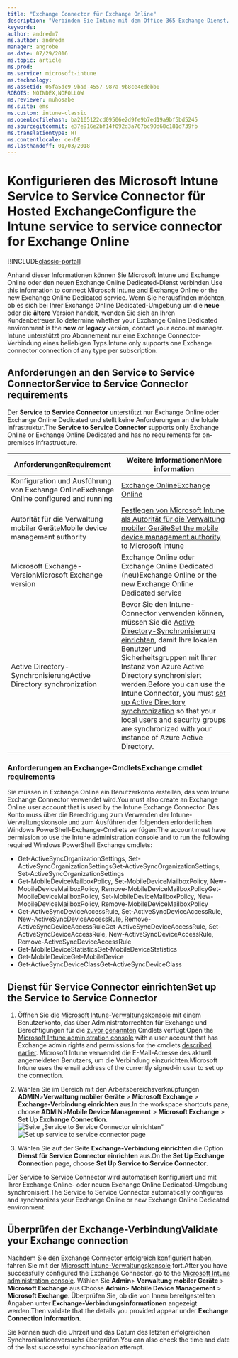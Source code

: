 ```yaml
---
title: "Exchange Connector für Exchange Online"
description: "Verbinden Sie Intune mit dem Office 365-Exchange-Dienst, um die Verwaltung mobiler Geräte (Mobile Device Management, MDM) mit Exchange ActiveSync zu unterstützen."
keywords: 
author: andredm7
ms.author: andredm
manager: angrobe
ms.date: 07/29/2016
ms.topic: article
ms.prod: 
ms.service: microsoft-intune
ms.technology: 
ms.assetid: 05fa5dc9-9bad-4557-987a-9b8ce4edebb0
ROBOTS: NOINDEX,NOFOLLOW
ms.reviewer: muhosabe
ms.suite: ems
ms.custom: intune-classic
ms.openlocfilehash: ba2105122cd09506e2d9fe9b7ed19a9bf5bd5245
ms.sourcegitcommit: e37e916e2bf14f092d3a767bc90d68c181d739fb
ms.translationtype: HT
ms.contentlocale: de-DE
ms.lasthandoff: 01/03/2018
---
```

# <a name="configure-the-intune-service-to-service-connector-for-exchange-online"></a><span data-ttu-id="1cd82-103">Konfigurieren des Microsoft Intune Service to Service Connector für Hosted Exchange</span><span class="sxs-lookup"><span data-stu-id="1cd82-103">Configure the Intune service to service connector for Exchange Online</span></span>

[!INCLUDE[classic-portal](../includes/classic-portal.md)]

<span data-ttu-id="1cd82-104">Anhand dieser Informationen können Sie Microsoft Intune und Exchange Online oder den neuen Exchange Online Dedicated-Dienst verbinden.</span><span class="sxs-lookup"><span data-stu-id="1cd82-104">Use this information to connect Microsoft Intune and Exchange Online or the new Exchange Online Dedicated service.</span></span> <span data-ttu-id="1cd82-105">Wenn Sie herausfinden möchten, ob es sich bei Ihrer Exchange Online Dedicated-Umgebung um die **neue** oder die **ältere** Version handelt, wenden Sie sich an Ihren Kundenbetreuer.</span><span class="sxs-lookup"><span data-stu-id="1cd82-105">To determine whether your Exchange Online Dedicated environment is the **new** or **legacy** version, contact your account manager.</span></span> <span data-ttu-id="1cd82-106">Intune unterstützt pro Abonnement nur eine Exchange Connector-Verbindung eines beliebigen Typs.</span><span class="sxs-lookup"><span data-stu-id="1cd82-106">Intune only supports one Exchange connector connection of any type per subscription.</span></span>

## <a name="service-to-service-connector-requirements"></a><span data-ttu-id="1cd82-107">Anforderungen an den Service to Service Connector</span><span class="sxs-lookup"><span data-stu-id="1cd82-107">Service to Service Connector requirements</span></span>
<span data-ttu-id="1cd82-108">Der **Service to Service Connector** unterstützt nur Exchange Online oder Exchange Online Dedicated und stellt keine Anforderungen an die lokale Infrastruktur.</span><span class="sxs-lookup"><span data-stu-id="1cd82-108">The **Service to Service Connector** supports only Exchange Online or Exchange Online Dedicated and has no requirements for on-premises infrastructure.</span></span>


|<span data-ttu-id="1cd82-109">Anforderungen</span><span class="sxs-lookup"><span data-stu-id="1cd82-109">Requirement</span></span>|<span data-ttu-id="1cd82-110">Weitere Informationen</span><span class="sxs-lookup"><span data-stu-id="1cd82-110">More information</span></span>|
|---------------|--------------------|
|<span data-ttu-id="1cd82-111">Konfiguration und Ausführung von Exchange Online</span><span class="sxs-lookup"><span data-stu-id="1cd82-111">Exchange Online configured and running</span></span>|[<span data-ttu-id="1cd82-112">Exchange Online</span><span class="sxs-lookup"><span data-stu-id="1cd82-112">Exchange Online</span></span>](https://technet.microsoft.com/library/jj200580.aspx) |
|<span data-ttu-id="1cd82-113">Autorität für die Verwaltung mobiler Geräte</span><span class="sxs-lookup"><span data-stu-id="1cd82-113">Mobile device management authority</span></span>| [<span data-ttu-id="1cd82-114">Festlegen von Microsoft Intune als Autorität für die Verwaltung mobiler Geräte</span><span class="sxs-lookup"><span data-stu-id="1cd82-114">Set the mobile device management authority to Microsoft Intune</span></span>](prerequisites-for-enrollment.md#step-2-set-mdm-authority)|
|<span data-ttu-id="1cd82-115">Microsoft Exchange-Version</span><span class="sxs-lookup"><span data-stu-id="1cd82-115">Microsoft Exchange version</span></span>|<span data-ttu-id="1cd82-116">Exchange Online oder Exchange Online Dedicated (neu)</span><span class="sxs-lookup"><span data-stu-id="1cd82-116">Exchange Online or the new Exchange Online Dedicated service</span></span>|<span data-ttu-id="1cd82-117">/intune/users-permissions-add</span><span class="sxs-lookup"><span data-stu-id="1cd82-117">/intune/users-permissions-add</span></span>
|<span data-ttu-id="1cd82-118">Active Directory-Synchronisierung</span><span class="sxs-lookup"><span data-stu-id="1cd82-118">Active Directory synchronization</span></span>|<span data-ttu-id="1cd82-119">Bevor Sie den Intune-Connector verwenden können, müssen Sie die [Active Directory-Synchronisierung einrichten](/intune/users-permissions-add), damit Ihre lokalen Benutzer und Sicherheitsgruppen mit Ihrer Instanz von Azure Active Directory synchronisiert werden.</span><span class="sxs-lookup"><span data-stu-id="1cd82-119">Before you can use the Intune Connector, you must [set up Active Directory synchronization](/intune/users-permissions-add) so that your local users and security groups are synchronized with your instance of Azure Active Directory.</span></span>|

### <a name="exchange-cmdlet-requirements"></a><span data-ttu-id="1cd82-120">Anforderungen an Exchange-Cmdlets</span><span class="sxs-lookup"><span data-stu-id="1cd82-120">Exchange cmdlet requirements</span></span>

<span data-ttu-id="1cd82-121">Sie müssen in Exchange Online ein Benutzerkonto erstellen, das vom Intune Exchange Connector verwendet wird.</span><span class="sxs-lookup"><span data-stu-id="1cd82-121">You must also create an Exchange Online user account that is used by the Intune Exchange Connector.</span></span> <span data-ttu-id="1cd82-122">Das Konto muss über die Berechtigung zum Verwenden der Intune-Verwaltungskonsole und zum Ausführen der folgenden erforderlichen Windows PowerShell-Exchange-Cmdlets verfügen:</span><span class="sxs-lookup"><span data-stu-id="1cd82-122">The account must have permission to use the Intune administration console and to run the following required Windows PowerShell Exchange cmdlets:</span></span>

 - <span data-ttu-id="1cd82-123">Get-ActiveSyncOrganizationSettings, Set-ActiveSyncOrganizationSettings</span><span class="sxs-lookup"><span data-stu-id="1cd82-123">Get-ActiveSyncOrganizationSettings, Set-ActiveSyncOrganizationSettings</span></span>
 - <span data-ttu-id="1cd82-124">Get-MobileDeviceMailboxPolicy, Set-MobileDeviceMailboxPolicy, New-MobileDeviceMailboxPolicy, Remove-MobileDeviceMailboxPolicy</span><span class="sxs-lookup"><span data-stu-id="1cd82-124">Get-MobileDeviceMailboxPolicy, Set-MobileDeviceMailboxPolicy, New-MobileDeviceMailboxPolicy, Remove-MobileDeviceMailboxPolicy</span></span>
 - <span data-ttu-id="1cd82-125">Get-ActiveSyncDeviceAccessRule, Set-ActiveSyncDeviceAccessRule, New-ActiveSyncDeviceAccessRule, Remove-ActiveSyncDeviceAccessRule</span><span class="sxs-lookup"><span data-stu-id="1cd82-125">Get-ActiveSyncDeviceAccessRule, Set-ActiveSyncDeviceAccessRule, New-ActiveSyncDeviceAccessRule, Remove-ActiveSyncDeviceAccessRule</span></span>
 - <span data-ttu-id="1cd82-126">Get-MobileDeviceStatistics</span><span class="sxs-lookup"><span data-stu-id="1cd82-126">Get-MobileDeviceStatistics</span></span>
 - <span data-ttu-id="1cd82-127">Get-MobileDevice</span><span class="sxs-lookup"><span data-stu-id="1cd82-127">Get-MobileDevice</span></span>
 - <span data-ttu-id="1cd82-128">Get-ActiveSyncDeviceClass</span><span class="sxs-lookup"><span data-stu-id="1cd82-128">Get-ActiveSyncDeviceClass</span></span>

## <a name="set-up-the-service-to-service-connector"></a><span data-ttu-id="1cd82-129">Dienst für Service Connector einrichten</span><span class="sxs-lookup"><span data-stu-id="1cd82-129">Set up the Service to Service Connector</span></span>

1. <span data-ttu-id="1cd82-130">Öffnen Sie die [Microsoft Intune-Verwaltungskonsole](https://manage.microsoft.com) mit einem Benutzerkonto, das über Administratorrechten für Exchange und Berechtigungen für die [zuvor genannten](#exchange-cmdlet-requirements) Cmdlets verfügt.</span><span class="sxs-lookup"><span data-stu-id="1cd82-130">Open the [Microsoft Intune administration console](https://manage.microsoft.com) with a user account that has Exchange admin rights and permissions for the cmdlets [described earlier](#exchange-cmdlet-requirements).</span></span> <span data-ttu-id="1cd82-131">Microsoft Intune verwendet die E-Mail-Adresse des aktuell angemeldeten Benutzers, um die Verbindung einzurichten.</span><span class="sxs-lookup"><span data-stu-id="1cd82-131">Microsoft Intune uses the email address of the currently signed-in user to set up the connection.</span></span>

2.  <span data-ttu-id="1cd82-132">Wählen Sie im Bereich mit den Arbeitsbereichsverknüpfungen **ADMIN**>**Verwaltung mobiler Geräte** > **Microsoft Exchange** > **Exchange-Verbindung einrichten** aus.</span><span class="sxs-lookup"><span data-stu-id="1cd82-132">In the workspace shortcuts pane, choose **ADMIN**>**Mobile Device Management** > **Microsoft Exchange** > **Set Up Exchange Connection**.</span></span>
<span data-ttu-id="1cd82-133">![Seite „Service to Service Connector einrichten“](../media/intunesa5cservicetoserviceconnector.png)</span><span class="sxs-lookup"><span data-stu-id="1cd82-133">![Set up service to service connector page](../media/intunesa5cservicetoserviceconnector.png)</span></span>

3.  <span data-ttu-id="1cd82-134">Wählen Sie auf der Seite **Exchange-Verbindung einrichten** die Option **Dienst für Service Connector einrichten** aus.</span><span class="sxs-lookup"><span data-stu-id="1cd82-134">On the **Set Up Exchange Connection** page, choose **Set Up Service to Service Connector**.</span></span>


<span data-ttu-id="1cd82-135">Der Service to Service Connector wird automatisch konfiguriert und mit Ihrer Exchange Online- oder neuen Exchange Online Dedicated-Umgebung synchronisiert.</span><span class="sxs-lookup"><span data-stu-id="1cd82-135">The Service to Service Connector automatically configures and synchronizes your Exchange Online or new Exchange Online Dedicated environment.</span></span>

## <a name="validate-your-exchange-connection"></a><span data-ttu-id="1cd82-136">Überprüfen der Exchange-Verbindung</span><span class="sxs-lookup"><span data-stu-id="1cd82-136">Validate your Exchange connection</span></span>

<span data-ttu-id="1cd82-137">Nachdem Sie den Exchange Connector erfolgreich konfiguriert haben, fahren Sie mit der [Microsoft Intune-Verwaltungskonsole](https://manage.microsoft.com) fort.</span><span class="sxs-lookup"><span data-stu-id="1cd82-137">After you have successfully configured the Exchange Connector, go to the [Microsoft Intune administration console](https://manage.microsoft.com).</span></span> <span data-ttu-id="1cd82-138">Wählen Sie **Admin**> **Verwaltung mobiler Geräte** > **Microsoft Exchange** aus.</span><span class="sxs-lookup"><span data-stu-id="1cd82-138">Choose **Admin**> **Mobile Device Management** > **Microsoft Exchange**.</span></span> <span data-ttu-id="1cd82-139">Überprüfen Sie, ob die von Ihnen bereitgestellten Angaben unter **Exchange-Verbindungsinformationen** angezeigt werden.</span><span class="sxs-lookup"><span data-stu-id="1cd82-139">Then validate that the details you provided appear under **Exchange Connection Information**.</span></span>

<span data-ttu-id="1cd82-140">Sie können auch die Uhrzeit und das Datum des letzten erfolgreichen Synchronisationsversuchs überprüfen.</span><span class="sxs-lookup"><span data-stu-id="1cd82-140">You can also check the time and date of the last successful synchronization attempt.</span></span>
